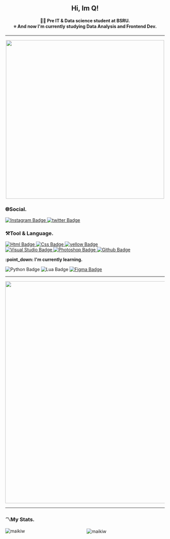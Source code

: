 <h2 align="center" font-color="blue"> Hi, Im Q!</h2> 


<div align="center"><B>👨‍🎓 Pre IT & Data science student at BSRU.  </B></div>
<div align="center"><B>⭐ And now I'm currently studying Data Analysis and Frontend Dev.  </B></div>
<hr>
<div id="header" align="center">
  <img src="https://media.giphy.com/media/OCqzpPVXOR5LbEEQbs/giphy.gif" width="500"/>
</div>

### 🌐Social.  
<div id="badges">
  <a href="https://www.instagram.com/babyqishere/" target = "_blank">
    <img src="https://img.shields.io/badge/Instagram-purple?style=for-the-badge&logo=Instagram&logoColor=white" alt="Instagram Badge"/>
  </a>
  <a href="https://twitter.com/kojovx" target = "_blank">
    <img src="https://img.shields.io/badge/twitter-blue?style=for-the-badge&logo=twitter&logoColor=white" alt="twitter Badge"/>
  </a>
</div>

### ⚒Tool & Language.
<div id="badges">
  <a href="##">
    <img src="https://img.shields.io/badge/HTML-red?style=for-the-badge&logo=Html5&logoColor=white" alt="Html Badge"/>
  </a>
  <a href="##">
    <img src="https://img.shields.io/badge/css-green?style=for-the-badge&logo=css3&logoColor=white" alt="Css Badge"/>
  </a>
  <a href="##">
    <img src="https://img.shields.io/badge/Javascript-orange?style=for-the-badge&logo=Javascript&logoColor=white" alt="yellow Badge"/>
  </a>
</div>
<div>
  <a href="##">
    <img src="https://img.shields.io/badge/Visual Studio-blue?style=for-the-badge&logo=Visual Studio&logoColor=white" alt="Visual Studio Badge"/>
  </a>
  <a href="##">
    <img src="https://img.shields.io/badge/Photoshop-pink?style=for-the-badge&logo=Photoshop Cs6&logoColor=white" alt="Photoshop Badge"/>
  </a>
  <a href="##">
    <img src="https://img.shields.io/badge/Github-black?style=for-the-badge&logo=Github&logoColor=white" alt="Github Badge"/>
  </a>
</div>  
    <p><b>:point_down: I'm currently learning.</b></p>
<div>
  <span href="##"> 
    <img src="https://img.shields.io/badge/Python-yellow?style=for-the-badge&logo=Python&logoColor=white" alt="Python Badge"/>
  </span>
  <span href="##">
    <img src="https://img.shields.io/badge/Lua-purple?style=for-the-badge&logo=Lua&logoColor=white" alt="Lua Badge"/>
  </span>
  <a href="##">
    <img src="https://img.shields.io/badge/Figma-brown?style=for-the-badge&logo=Figma&logoColor=white" alt="Figma Badge"/>
  </a>
</div>
<hr>
<div id="foot" align="center">
  <img src="https://media.giphy.com/media/SQS9GWURUob8jZGSXK/giphy.gif" width="700"/>
</div>
<hr>  

### 〽My Stats.
<div align="center">

<p>
  &nbsp;
<img align="left" src="https://github-readme-stats.vercel.app/api/top-langs?username=maikiw&show_icons=true&locale=en&layout=compact" alt="maikiw" />
  <img align="center" src="https://github-readme-stats.vercel.app/api?username=maikiw&show_icons=true&locale=en" alt="maikiw" />
</p>

</div>
